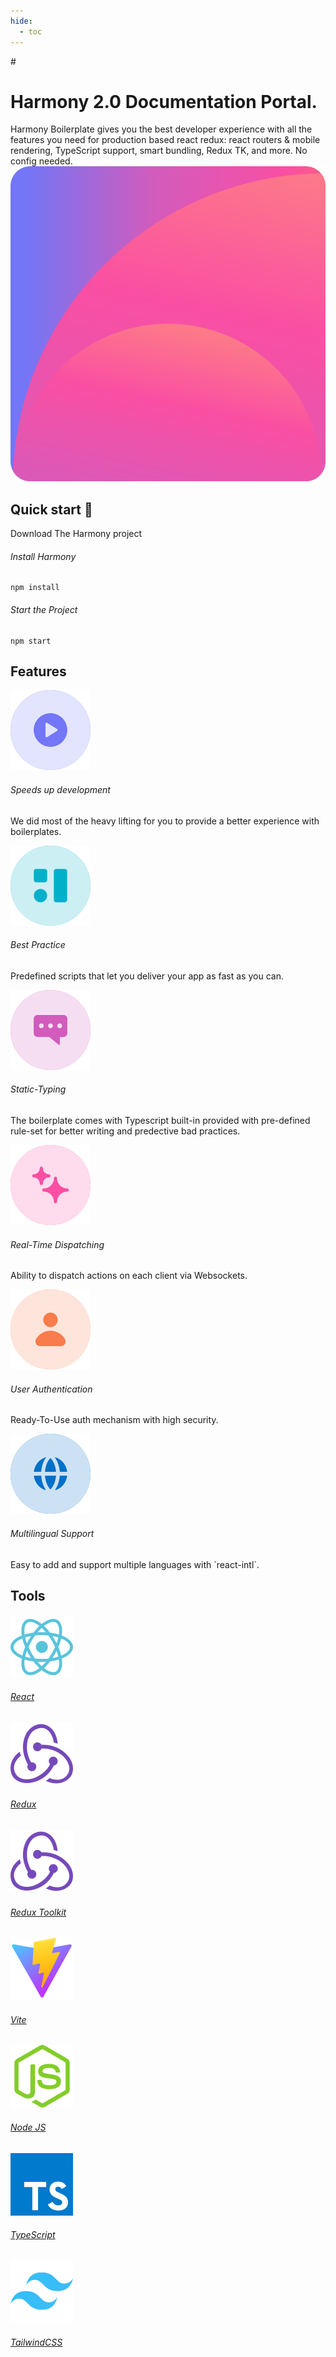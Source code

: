 ```yaml
---
hide:
  - toc
---
```


<link href="https://fonts.googleapis.com/icon?family=Material+Icons" rel="stylesheet">
# 

<div id="main-content">
    <div class="intro-top-section">
        <div class="intro-top-section-left">
            <h1 class="page-title">Harmony 2.0 Documentation Portal.</h1>
            <div class="page-text-subtitle">Harmony Boilerplate gives you the best developer experience with all the features you need for production based react redux: react routers & mobile rendering, TypeScript support, smart bundling, Redux TK, and more. No config needed.</div>
        </div>
        <div class="intro-top-section-right">
            <img src="assets/images/pink-main-element.svg" />
        </div>
    </div>
    <div class="start">
        <div>
            <h2 class="title">Quick start 🚀</h2>
        </div>
        <div class="page-title">
            Download The Harmony project
        </div>
        <div class="quick-start">
            <div class="quick-start-part">
                <h6 class="title">Install Harmony</h6>
                <div class="code-block"><pre><code>npm install</code></pre></div>
            </div>
            <div class="quick-start-part">
                <h6 class="title">Start the Project</h6>
                <div class="code-block"><pre><code>npm start</code></pre></div>
            </div>
        </div>
    </div>
    <div class="features">
        <div>
            <h2 class="title">Features</h2>
        </div>
        <div class="features-start">
            <div class="section group">
                <div class="col span_1_of_3">
                    <img src="assets/images/play.svg" />
                    <h6 class="page-title">Speeds up development</h6>
                    <p class="page-text-subtitle">We did most of the heavy lifting for you to provide a better experience with boilerplates.
                </div>
                <div class="col span_1_of_3">
                    <img src="assets/images/best-practice.svg" />
                    <h6 class="page-title">Best Practice</h6>
                    <p class="page-text-subtitle">Predefined scripts that let you deliver your app as fast as you can.
                </div>
                <div class="col span_1_of_3">
                    <img src="assets/images/typing.svg" />
                    <h6 class="page-title">Static-Typing</h6>
                    <p class="page-text-subtitle">The boilerplate comes with Typescript built-in provided with pre-defined rule-set for better writing and predective bad practices.
                </div>
            </div>
            <div class="section group">
                <div class="col span_1_of_3">
                    <img src="assets/images/real-time.svg" />
                    <h6 class="page-title">Real-Time Dispatching</h6>
                    <p class="page-text-subtitle">Ability to dispatch actions on each client via Websockets.
                </div>
                <div class="col span_1_of_3">
                    <img src="assets/images/user.svg" />
                    <h6 class="page-title">User Authentication</h6>
                    <p class="page-text-subtitle">Ready-To-Use auth mechanism with high security.
                </div>
                <div class="col span_1_of_3">
                    <img src="assets/images/multi-lang.svg" />
                    <h6 class="page-title">Multilingual Support</h6>
                    <p class="page-text-subtitle">Easy to add and support multiple languages with `react-intl`.
                </div>
            </div>
        </div>
    </div>
    <div class="tools">
        <div>
            <h2 class="title">Tools</h2>
        </div>
        <div class="tools-start">
            <div class="tools-logos"><a href="https://facebook.github.io/react/" target="_blank"><img src="assets/images/icon-react.svg"/><h6 class="page-title">React</h6></a></div>
            <div class="tools-logos"><a href="http://redux.js.org/" target="_blank"><img src="assets/images/icon-redux.svg"><h6 class="page-title">Redux</h6></a></div>
            <div class="tools-logos"><a href="https://redux-toolkit.js.org/" target="_blank"><img src="assets/images/icon-redux.svg"><h6 class="page-title">Redux Toolkit</h6></a></div>    
            <div class="tools-logos"><a href="https://vite.dev/" target="_blank"><img src="assets/images/icon-vite.svg"><h6 class="page-title">Vite</h6></a></div>
            <div class="tools-logos"><a href="https://nodejs.org/en/" target="_blank"><img src="assets/images/icon-node.svg"><h6 class="page-title">Node JS</h6></a></div>
            <div class="tools-logos"><a href="https://www.typescriptlang.org/" target="_blank"><img src="assets/images/icon-ts.svg"><h6 class="page-title">TypeScript</h6></a></div>
            <div class="tools-logos"><a href="https://tailwindcss.com/" target="_blank"><img src="assets/images/icon-tailwind.svg"><h6 class="page-title">TailwindCSS</h6></a></div>
        </div>
    </div>
</div>
